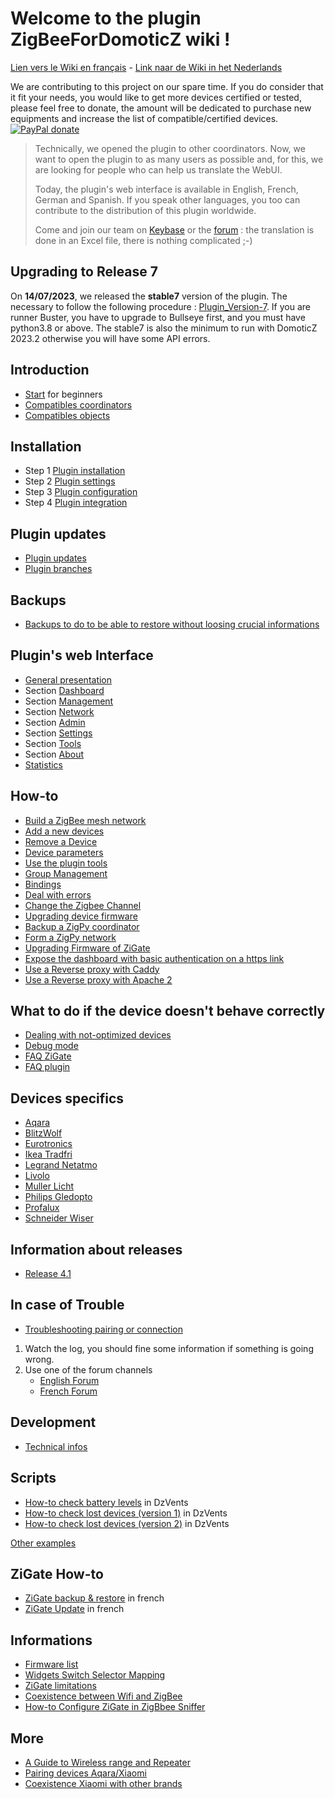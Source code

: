 # Welcome to the plugin ZigBeeForDomoticZ wiki !

[Lien vers le Wiki en français](../fr-fr/Readme.md) - [Link naar de Wiki in het Nederlands](../nl-dut/Readme.md)


We are contributing to this project on our spare time. If you do consider that it fit your needs, you would like to get more devices certified or tested, please feel free to donate, the amount will be dedicated to purchase new equipments and increase the list of compatible/certified devices.
[![PayPal donate](https://camo.githubusercontent.com/d5d24e33e2f4b6fe53987419a21b203c03789a8f/68747470733a2f2f696d672e736869656c64732e696f2f62616467652f446f6e6174652d50617950616c2d677265656e2e737667)](https://paypal.me/pipiche)

>Technically, we opened the plugin to other coordinators. Now, we want to open the plugin to as many users as possible and, for this, we are looking for people who can help us translate the WebUI.
>
>Today, the plugin's web interface is available in English, French, German and Spanish. If you speak other languages, you too can contribute to the distribution of this plugin worldwide.
>
> Come and join our team on [Keybase](https://keybase.io/team/zigateforum) or the [forum](https://www.domoticz.com/forum/viewforum.php?f=68) : the translation is done in an Excel file, there is nothing complicated ;-)


## Upgrading to Release 7

On __14/07/2023__, we released the __stable7__ version of the plugin. The necessary to follow the following procedure : [Plugin_Version-7](Release_7.1.md). If you are runner Buster, you have to upgrade to Bullseye first, and you must have python3.8 or above.
The stable7 is also the minimum to run with DomoticZ 2023.2 otherwise you will have some API errors.



## Introduction

* [Start](Info_Home.md) for beginners
* [Compatibles coordinators](Coordinators.md)
* [Compatibles objects](Objects.md)


## Installation

* Step 1 [Plugin installation](Plugin_Installation.md)
* Step 2 [Plugin settings](Plugin_Settings.md)
* Step 3 [Plugin configuration](Plugin_Configuration.md)
* Step 4 [Plugin integration](Plugin_Integration.md)


## Plugin updates

* [Plugin updates](Plugin_Update.md#plugin-update)
* [Plugin branches](Plugin_Update.md#plugin-branches)


## Backups

* [Backups to do to be able to restore without loosing crucial informations](Plugin_Backup.md)


## Plugin's web Interface

* [General presentation](WebUI_General-presentation.md)
* Section [Dashboard](WebUI_Dashboard.md)
* Section [Management](WebUI_Management.md)
* Section [Network](WebUI_Network.md)
* Section [Admin](WebUI_Admin.md)
* Section [Settings](WebUI_Settings.md)
* Section [Tools](WebUI_Tools.md)
* Section [About](WebUI_About.md)
* [Statistics](WebUI_Stastics)


## How-to

* [Build a ZigBee mesh network](HowTo_Build-a-ZigBee-network.md)
* [Add a new devices](HowTo_Pairing-device.md)
* [Remove a Device](HowTo_Remove-device.md)
* [Device parameters](HowTo_Device-parameters.md)
* [Use the plugin tools](HowTo_Using-tools.md)
* [Group Management](HowTo_Group-management.md)
* [Bindings](HowTo_Binding_Legrand.md)
* [Deal with errors](HowTo_Dealing-pluging-error.md)
* [Change the Zigbee Channel](HowTo_Change-ZigBee-channel.md)
* [Upgrading device firmware](HowTo_Update-device-firmware.md)
* [Backup a ZigPy coordinator](HowTo_Backup-zigpy-coordinators.md)
* [Form a ZigPy network](HowTo_Form-network-zigpy.md)
* [Upgrading Firmware of ZiGate](HowTo_Update-ZiGate-firmware.md)
* [Expose the dashboard with basic authentication on a https link](HowTo_Dashboard-Access-Basic-Auth.md)
* [Use a Reverse proxy with Caddy](HowTo_Reverse-Proxy-with-Caddy.md)
* [Use a Reverse proxy with Apache 2](HowTo_Reverse-Proxy-with-Apache2.md)


## What to do if the device doesn't behave correctly

* [Dealing with not-optimized devices](Problem_Dealing-with-none-optimized-device.md)
* [Debug mode](Problem_Debuging-mode.md)
* [FAQ ZiGate](FAQ_ZiGate.md)
* [FAQ plugin](Problem_FAQ.md)


## Devices specifics

* [Aqara](Corner_Aqara.md)
* [BlitzWolf](Corner_Blitzwolf.md)
* [Eurotronics](Corner_Eurotronics.md)
* [Ikea Tradfri](Corner_Ikea-Tradfri.md)
* [Legrand Netatmo](Corner_Legrand-Netatmo.md)
* [Livolo](Corner_Livolo.md)
* [Muller Licht](Corner_Tint.md)
* [Philips Gledopto](Corner_Philips-Gledopto.md)
* [Profalux](Corner_Profalux-corner.md)
* [Schneider Wiser](Corner_Schneider_Wiser.md)


## Information about releases

* [Release 4.1](Release_4.1.md)


## In case of Trouble

* [Troubleshooting pairing or connection](Troubleshooting_Pairing.md)

1. Watch the log, you should fine some information if something is going wrong.
1. Use one of the forum channels
   * [English Forum](https://www.domoticz.com/forum/viewforum.php?f=68)
   * [French Forum](https://easydomoticz.com/forum/viewforum.php?f=28)


## Development

* [Technical infos](Technical/Readme.md)

## Scripts

* [How-to check battery levels](../Contrib/CheckBatteryLevel.dzVents) in DzVents
* [How-to check lost devices (version 1)](../Contrib/CheckLastSeen.dzVents) in DzVents
* [How-to check lost devices (version 2)](../Contrib/CheckDeadDevices.lua) in DzVents

 [Other examples](https://github.com/zigbeefordomoticz/wiki/tree/master/Contrib)


## ZiGate How-to

 * [ZiGate backup & restore](https://zigate.fr/documentation/sauvegardez-et-restaurez-votre-zigate) in french
 * [ZiGate Update](https://zigate.fr/documentation/mise-a-jour-de-la-zigate) in french


## Informations

* [Firmware list](Info_Firmware-list.md)
* [Widgets Switch Selector Mapping](Info_Widgets-Switch-Selector-Mapping)
* [ZiGate limitations](Info_ZiGate-Limitations.md)
* [Coexistence between Wifi and ZigBee](Info_ZigBee-and-Wifi.md)
* [How-to Configure ZiGate in ZigBbee Sniffer](Info_Configure-ZiGate-as-Sniffer.md)


## More

* [A Guide to Wireless range and Repeater](https://blog.smartthings.com/iot101/a-guide-to-wireless-range-repeaters/)
* [Pairing devices Aqara/Xiaomi](https://community.hubitat.com/t/xiaomi-aqara-devices-pairing-keeping-them-connected/623)
* [Coexistence Xiaomi with other brands](https://community.hubitat.com/t/xiaomi-aqara-devices-pairing-keeping-them-connected/623)
